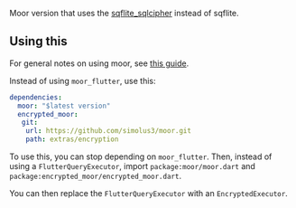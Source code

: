 Moor version that uses the
[sqflite_sqlcipher](https://github.com/davidmartos96/sqflite_sqlcipher) instead of
sqflite.

## Using this
For general notes on using moor, see [this guide](https://moor.simonbinder.eu/getting-started/).

Instead of using `moor_flutter`, use this:
```yaml
dependencies:
  moor: "$latest version"
  encrypted_moor:
   git:
    url: https://github.com/simolus3/moor.git
    path: extras/encryption 
```

To use this, you can stop depending on `moor_flutter`. Then, instead of using 
a `FlutterQueryExecutor`, import `package:moor/moor.dart` and `package:encrypted_moor/encrypted_moor.dart`.

You can then replace the `FlutterQueryExecutor` with an `EncryptedExecutor`.
